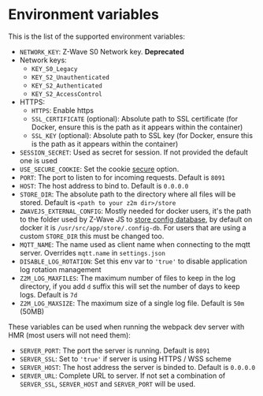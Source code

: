 # Environment variables

This is the list of the supported environment variables:

- `NETWORK_KEY`: Z-Wave S0 Network key. **Deprecated**
- Network keys:
  - `KEY_S0_Legacy`
  - `KEY_S2_Unauthenticated`
  - `KEY_S2_Authenticated`
  - `KEY_S2_AccessControl`
- HTTPS:
	- `HTTPS`: Enable https
	- `SSL_CERTIFICATE` (optional): Absolute path to SSL certificate (for Docker, ensure this is the path as it appears within the container)
	- `SSL_KEY` (optional): Absolute path to SSL key (for Docker, ensure this is the path as it appears within the container)
- `SESSION_SECRET`: Used as secret for session. If not provided the default one is used
- `USE_SECURE_COOKIE`: Set the cookie [secure](https://github.com/expressjs/session#cookiesecure) option.
- `PORT`: The port to listen to for incoming requests. Default is `8091`
- `HOST`: The host address to bind to. Default is `0.0.0.0`
- `STORE_DIR`: The absolute path to the directory where all files will be stored. Default is `<path to your z2m dir>/store`
- `ZWAVEJS_EXTERNAL_CONFIG`: Mostly needed for docker users, it's the path to the folder used by Z-Wave JS to [store config database](https://zwave-js.github.io/node-zwave-js/#/usage/external-config?id=specifying-an-external-config-db-location), by default on docker it is `/usr/src/app/store/.config-db`. For users that are using a custom `STORE_DIR` this must be changed too.
- `MQTT_NAME`: The name used as client name when connecting to the mqtt server. Overrides `mqtt.name` in `settings.json`
- `DISABLE_LOG_ROTATION`: Set this env var to `'true'` to disable application log rotation management
- `Z2M_LOG_MAXFILES`: The maximum number of files to keep in the log directory, if you add `d` suffix this will set the number of days to keep logs. Default is `7d`
- `Z2M_LOG_MAXSIZE`: The maximum size of a single log file. Default is `50m` (50MB)

These variables can be used when running the webpack dev server with HMR (most users will not need them):

- `SERVER_PORT`: The port the server is running. Default is `8091`
- `SERVER_SSL`: Set to `'true'` if server is using HTTPS / WSS scheme
- `SERVER_HOST`: The host address the server is binded to. Default is `0.0.0.0`
- `SERVER_URL`: Complete URL to server. If not set a combination of `SERVER_SSL`, `SERVER_HOST` and `SERVER_PORT` will be used.

